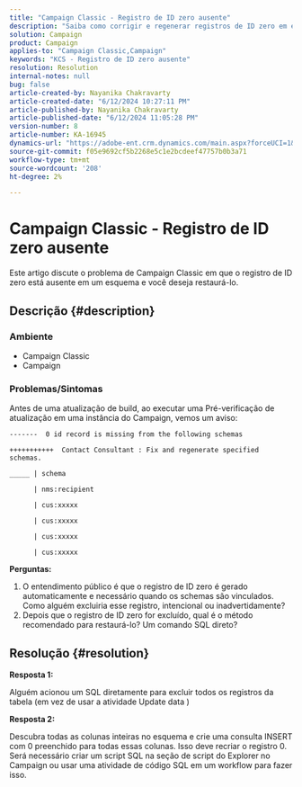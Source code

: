 ```yaml
---
title: "Campaign Classic - Registro de ID zero ausente"
description: "Saiba como corrigir e regenerar registros de ID zero em esquemas especificados no Campaign Classic."
solution: Campaign
product: Campaign
applies-to: "Campaign Classic,Campaign"
keywords: "KCS - Registro de ID zero ausente"
resolution: Resolution
internal-notes: null
bug: false
article-created-by: Nayanika Chakravarty
article-created-date: "6/12/2024 10:27:11 PM"
article-published-by: Nayanika Chakravarty
article-published-date: "6/12/2024 11:05:28 PM"
version-number: 8
article-number: KA-16945
dynamics-url: "https://adobe-ent.crm.dynamics.com/main.aspx?forceUCI=1&pagetype=entityrecord&etn=knowledgearticle&id=539b09e4-0a29-ef11-840a-000d3a3764e0"
source-git-commit: f05e9692cf5b2268e5c1e2bcdeef47757b0b3a71
workflow-type: tm+mt
source-wordcount: '208'
ht-degree: 2%

---
```


# Campaign Classic - Registro de ID zero ausente


Este artigo discute o problema de Campaign Classic em que o registro de ID zero está ausente em um esquema e você deseja restaurá-lo.

## Descrição {#description}


### Ambiente

- Campaign Classic
- Campaign


### Problemas/Sintomas

Antes de uma atualização de build, ao executar uma Pré-verificação de atualização em uma instância do Campaign, vemos um aviso:


```
-------  0 id record is missing from the following schemas

+++++++++++  Contact Consultant : Fix and regenerate specified schemas.

_____ | schema                   

      | nms:recipient            

      | cus:xxxxx     

      | cus:xxxxx         

      | cus:xxxxx        

      | cus:xxxxx
```


<b>Perguntas:</b>

1. O entendimento público é que o registro de ID zero é gerado automaticamente e necessário quando os schemas são vinculados. Como alguém excluiria esse registro, intencional ou inadvertidamente?
2. Depois que o registro de ID zero for excluído, qual é o método recomendado para restaurá-lo? Um comando SQL direto?



## Resolução {#resolution}


<b>Resposta 1:</b>

Alguém acionou um SQL diretamente para excluir todos os registros da tabela (em vez de usar a atividade Update data )

<b>Resposta 2:</b>

Descubra todas as colunas inteiras no esquema e crie uma consulta INSERT com 0 preenchido para todas essas colunas. Isso deve recriar o registro 0. Será necessário criar um script SQL na seção de script do Explorer no Campaign ou usar uma atividade de código SQL em um workflow para fazer isso.
